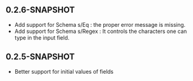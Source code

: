 ## 0.2.6-SNAPSHOT

* Add support for Schema s/Eq : the proper error message is missing. 
* Add support for Schema s/Regex : It controls the characters one can type in the input field.


## 0.2.5-SNAPSHOT

* Better support for initial values of fields
